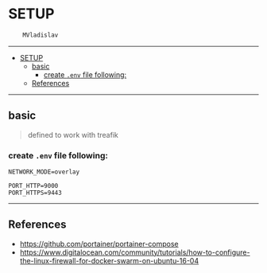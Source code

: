 # SETUP

```sh
    MVladislav
```

---

- [SETUP](#setup)
  - [basic](#basic)
    - [create `.env` file following:](#create-env-file-following)
  - [References](#references)

---

## basic

> defined to work with treafik

### create `.env` file following:

```env
NETWORK_MODE=overlay

PORT_HTTP=9000
PORT_HTTPS=9443
```

---

## References

- <https://github.com/portainer/portainer-compose>
- <https://www.digitalocean.com/community/tutorials/how-to-configure-the-linux-firewall-for-docker-swarm-on-ubuntu-16-04>

